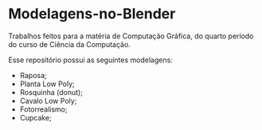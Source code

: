 # Modelagens-no-Blender
Trabalhos feitos para a matéria de Computação Gráfica, do quarto período do curso de Ciência da Computação.

Esse repositório possui as seguintes modelagens:

- Raposa;
- Planta Low Poly;
- Rosquinha (donut);
- Cavalo Low Poly;
- Fotorrealismo;
- Cupcake;
